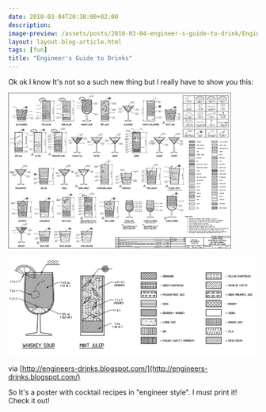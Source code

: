 ```yaml
---
date: 2010-03-04T20:38:00+02:00
description:
image-preview: /assets/posts/2010-03-04-engineer-s-guide-to-drink/Engineers-Guide-to-Drinks-2010-1.jpg
layout: layout-blog-article.html
tags: [fun]
title: "Engineer's Guide to Drinks"
---
```



Ok ok I know It's not so a such new thing but I really have to show you this:

![Image](/assets/posts/2010-03-04-engineer-s-guide-to-drink/Engineers-Guide-to-Drinks-2010-1.jpg)

![Image](/assets/posts/2010-03-04-engineer-s-guide-to-drink/Engineers-Guide-to-Drinks-2010-2.png)

via [http://engineers-drinks.blogspot.com/](http://engineers-drinks.blogspot.com/)

So It's a poster with cocktail recipes in "engineer style".
I must print it! Check it out!
